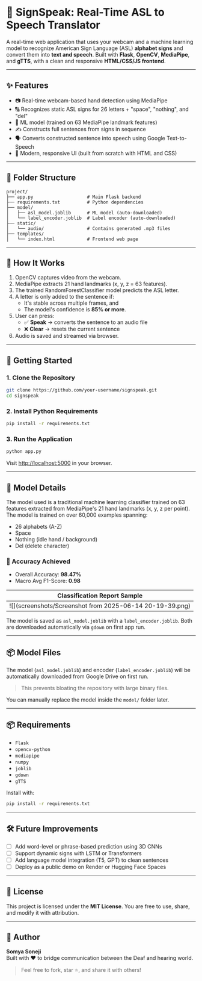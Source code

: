 # 🧠 SignSpeak: Real-Time ASL to Speech Translator

A real-time web application that uses your webcam and a machine learning model to recognize American Sign Language (ASL) **alphabet signs** and convert them into **text and speech**. Built with **Flask**, **OpenCV**, **MediaPipe**, and **gTTS**, with a clean and responsive **HTML/CSS/JS frontend**.

---

## ✨ Features

- 📷 Real-time webcam-based hand detection using MediaPipe
- 🔠 Recognizes static ASL signs for 26 letters + "space", "nothing", and "del"
- 🧠 ML model (trained on 63 MediaPipe landmark features)
- ✍️ Constructs full sentences from signs in sequence
- 🗣️ Converts constructed sentence into speech using Google Text-to-Speech
- 🎨 Modern, responsive UI (built from scratch with HTML and CSS)

---

## 📂 Folder Structure

```
project/
├── app.py                    # Main Flask backend
├── requirements.txt          # Python dependencies
├── model/
│   ├── asl_model.joblib      # ML model (auto-downloaded)
│   └── label_encoder.joblib  # Label encoder (auto-downloaded)
├── static/
│   └── audio/                # Contains generated .mp3 files
├── templates/
│   └── index.html            # Frontend web page
```

---

## 🧠 How It Works

1. OpenCV captures video from the webcam.
2. MediaPipe extracts 21 hand landmarks (x, y, z = 63 features).
3. The trained RandomForestClassifier model predicts the ASL letter.
4. A letter is only added to the sentence if:
   - It's stable across multiple frames, and
   - The model's confidence is **85% or more**.
5. User can press:
   - ✅ **Speak** → converts the sentence to an audio file
   - ❌ **Clear** → resets the current sentence
6. Audio is saved and streamed via browser.

---

## 🚀 Getting Started

### 1. Clone the Repository

```bash
git clone https://github.com/your-username/signspeak.git
cd signspeak
```

### 2. Install Python Requirements

```bash
pip install -r requirements.txt
```

### 3. Run the Application

```bash
python app.py
```

Visit [http://localhost:5000](http://localhost:5000) in your browser.

---

## 🧠 Model Details

The model used is a traditional machine learning classifier trained on 63 features extracted from MediaPipe's 21 hand landmarks (x, y, z per point). The model is trained on over 60,000 examples spanning:

- 26 alphabets (A-Z)
- Space
- Nothing (idle hand / background)
- Del (delete character)

### 🎯 Accuracy Achieved

- Overall Accuracy: **98.47%**
- Macro Avg F1-Score: **0.98**

| Classification Report Sample |
|------------------------------|
| ![](screenshots/Screenshot from 2025-06-14 20-19-39.png) |

The model is saved as `asl_model.joblib` with a `label_encoder.joblib`. Both are downloaded automatically via `gdown` on first app run.

---

## 📦 Model Files

The model (`asl_model.joblib`) and encoder (`label_encoder.joblib`) will be automatically downloaded from Google Drive on first run.

> This prevents bloating the repository with large binary files.

You can manually replace the model inside the `model/` folder later.

---

## 📦 Requirements

- `Flask`
- `opencv-python`
- `mediapipe`
- `numpy`
- `joblib`
- `gdown`
- `gTTS`

Install with:

```bash
pip install -r requirements.txt
```

---

## 🛠️ Future Improvements

- [ ] Add word-level or phrase-based prediction using 3D CNNs
- [ ] Support dynamic signs with LSTM or Transformers
- [ ] Add language model integration (T5, GPT) to clean sentences
- [ ] Deploy as a public demo on Render or Hugging Face Spaces

---

## 📄 License

This project is licensed under the **MIT License**. You are free to use, share, and modify it with attribution.

---

## 👤 Author

**Somya Soneji**  
Built with ❤️ to bridge communication between the Deaf and hearing world.

> Feel free to fork, star ⭐, and share it with others!
